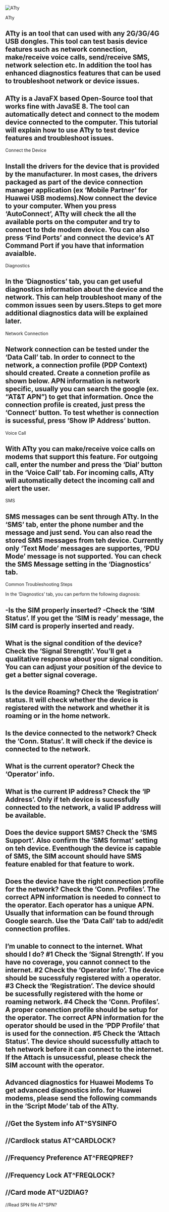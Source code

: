 


![ATty](https://user-images.githubusercontent.com/83019866/143379831-fdeb0cf7-4721-4253-8452-27f40aaea328.png)



ATty			

ATty is an tool that can used with any 2G/3G/4G USB dongles. This tool can test basis device features such as network connection, make/receive voice calls, send/receive SMS, network selection etc. In addition the tool has enhanced diagnostics features that can be used to troubleshoot network or device issues.
-
ATty is a JavaFX based Open-Source tool that works fine with JavaSE 8. The tool can automatically detect and connect to the modem device connected to the computer. This tutorial will explain how to use ATty to test device features and troubleshoot issues.
-
Connect the Device

Install the drivers for the device that is provided by the manufacturer. In most cases, the drivers packaged as part of the device connection manager application (ex ‘Mobile Partner’ for Huawei USB modems).Now connect the device to your computer. When you press ‘AutoConnect’, ATty will check the all the available ports on the computer and try to connect to thde modem device. You can also press ‘Find Ports’ and connect the device’s AT Command Port if you have that information avaialble.
-
Diagnostics

In the ‘Diagnostics’ tab, you can get useful diagnostics information about the device and the network. This can help troubleshoot many of the common issues seen by users.Steps to get more additional diagnostics data will be explained later.
-
Network Connection

Network connection can be tested under the ‘Data Call’ tab. In order to connect to the network, a connection profile (PDP Context) should created. Create a connetion profile as shown below. APN information is network specific, usually you can search the google (ex. “AT&T APN”) to get that information. Once the connection profile is created, just press the ‘Connect’ button. To test whether is connection is sucessful, press ‘Show IP Address’ button.
-
Voice Call

With ATty you can make/receive voice calls on modems that support this feature. For outgoing call, enter the number and press the ‘Dial’ button in the ‘Voice Call’ tab. For incoming calls, ATty will automatically detect the incoming call and alert the user.
-
SMS

SMS messages can be sent through ATty. In the ‘SMS’ tab, enter the phone number and the message and just send. You can also read the stored SMS messages from teh device. Currently only ‘Text Mode’ messages are supportes, ‘PDU Mode’ message is not supported. You can check the SMS Message setting in the ‘Diagnostics’ tab.
-
Common Troubleshooting Steps

In the ‘Diagnostics’ tab, you can perform the following diagnosis:

-Is the SIM properly inserted?
-Check the ‘SIM Status’. If you get the ‘SIM is ready’ message, the SIM card is properly inserted and          ready.
-  
What is the signal condition of the device?
Check the ‘Signal Strength’. You’ll get a qualitative response about your signal condition. You can can adjust your position of the device to get a better signal coverage.
-
Is the device Roaming?
Check the ‘Registration’ status. It will check whether the device is registered with the network and whether it is roaming or in the home network.
-
Is the device connected to the network?
Check the ‘Conn. Status’. It will check if the device is connected to the network.
-
What is the current operator?
Check the ‘Operator’ info.
-
What is the current IP address?
Check the ‘IP Address’. Only if teh device is sucessfully connected to the network, a valid IP address will be available.
-
Does the device support SMS?
Check the ‘SMS Support’. Also confirm the ‘SMS format’ setting on teh device. Eventhough the device is capable of SMS, the SIM account should have SMS feature enabled for that feature to work.
-
Does the device have the right connection profile for the network?
Check the ‘Conn. Profiles’. The correct APN information is needed to connect to the operator. Each operator has a unique APN. Usually that information can be found through Google search. Use the ‘Data Call’ tab to add/edit connection profiles.
-
I’m unable to connect to the internet. What should I do?
#1 Check the ‘Signal Strength’. If you have no coverage, you cannot connect to the internet.
#2 Check the ‘Operator Info’. The device should be sucessfuly registered with a operator.
#3 Check the ‘Registration’. The device should be sucessfully registered with the home or roaming network.
#4 Check the ‘Conn. Profiles’. A proper conenction profile should be setup for the operator. The correct APN information for the operator should be used in the ‘PDP Profile’ that is used for the connection.
#5 Check the ‘Attach Status’. The device should sucessfully attach to teh network before it can connect to the internet. If the Attach is unsucessful, please check the SIM account with the operator.
-
Advanced diagnostics for Huawei Modems
To get advanced diagnostics info. for Huawei modems, please send the following commands in the ‘Script Mode’ tab of the ATty.
-
//Get the System info
AT^SYSINFO
-
//Cardlock status
AT^CARDLOCK?
-
//Frequency Preference
AT^FREQPREF?
-
//Frequency Lock
AT^FREQLOCK?
-
//Card mode
AT^U2DIAG?
-
//Read SPN file
AT^SPN?
